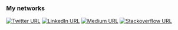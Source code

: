 ### My networks
[![Twitter URL](https://img.shields.io/static/v1?color=blue&label=Twitter%20&logo=twitter&logoColor=white&style=for-the-badge&message=Follow)](https://twitter.com/tzifudzi)
[![LinkedIn URL](https://img.shields.io/static/v1?color=blue&label=linkedin&logo=linkedin&logoColor=white&style=for-the-badge&message=Connect)](https://www.linkedin.com/in/tzifudzi)
[![Medium URL](https://img.shields.io/static/v1?color=blue&label=medium&logo=medium&logoColor=white&style=for-the-badge&message=Follow)](https://medium.com/@tzifudzi)
[![Stackoverflow URL](https://img.shields.io/static/v1?color=blue&label=stackoverflow&logo=stackoverflow&logoColor=white&style=for-the-badge&message=Check)](https://stackoverflow.com/users/5899903/tatenda-zifudzi)
